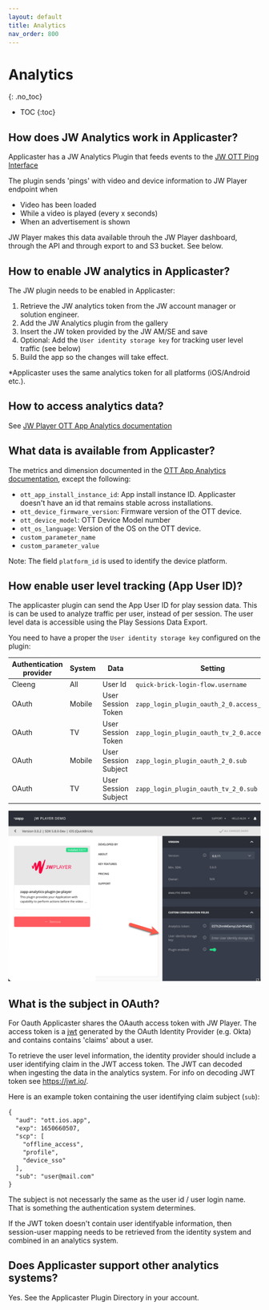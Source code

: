 ```yaml
---
layout: default
title: Analytics
nav_order: 800
---
```

# Analytics
{: .no_toc}

- TOC
{:toc}

## How does JW Analytics work in Applicaster? 
Applicaster has a JW Analytics Plugin that feeds events to the [JW OTT Ping Interface](https://github.com/jwplayer/ott-web-app/blob/develop/docs/features/video-analytics.md)

The plugin sends 'pings' with video and device information to JW Player endpoint when
- Video has been loaded
- While a video is played (every x seconds)
- When an advertisement is shown

JW Player makes this data available throuh the JW Player dashboard, through the API and through export to and S3 bucket. See below.

## How to enable JW analytics in Applicaster?
The JW plugin needs to be enabled in Applicaster:
1. Retrieve the JW analytics token from the JW account manager or solution engineer.
1. Add the JW Analytics plugin from the gallery
1. Insert the JW token provided by the JW AM/SE and save
1. Optional: Add the `User identity storage key` for tracking user level traffic (see below)
1. Build the app so the changes will take effect.

 *Applicaster uses the same analytics token for all platforms (iOS/Android etc.). 

## How to access analytics data? 
See [JW Player OTT App Analytics documentation](https://github.com/jwplayer/applicaster-docs/raw/main/OTT%20Apps%20Analytics.pdf)

## What data is available from Applicaster?
The metrics and dimension documented in the [OTT App Analytics documentation](https://github.com/jwplayer/applicaster-docs/raw/main/OTT%20Apps%20Analytics.pdf), except the following: 
- `ott_app_install_instance_id`: App install instance ID. Applicaster doesn't have an id that remains stable across installations. 
- `ott_device_firmware_version`: Firmware version of the OTT device.  
- `ott_device_model`: OTT Device Model number
- `ott_os_language`: Version of the OS on the OTT device.  
- `custom_parameter_name`
- `custom_parameter_value`

Note: The field `platform_id` is used to identify the device platform. 

## How enable user level tracking (App User ID)? 
The applicaster plugin can send the App User ID for play session data. This is can be used to analyze traffic per user, instead of per session. The  user level data is  accessible using the Play Sessions Data Export.

You need to have a proper the `User identity storage key` configured on the plugin:

|Authentication provider|System|Data                |Setting                                      |Example value              |
|-----------------------|------|--------------------|---------------------------------------------|---------------------------|
|Cleeng                 |All   |User Id             |`quick-brick-login-flow.username`            |user@mail.com              |
|OAuth                  |Mobile|User Session Token  |`zapp_login_plugin_oauth_2_0.access_token`   |eyJraWQiOiJEa1lUbmhTdkdT...|
|OAuth                  |TV    |User Session Token  |`zapp_login_plugin_oauth_tv_2_0.access_token`|eyJraWQiOiJEa1lUbmhTdkdT...|
|OAuth                  |Mobile|User Session Subject|`zapp_login_plugin_oauth_2_0.sub`            |user@mail.com              |
|OAuth                  |TV    |User Session Subject|`zapp_login_plugin_oauth_tv_2_0.sub`         |user@mail.com              |

<img src="./img/analytics-user-identity-key.png" width="768">

## What is the subject in OAuth? 
For Oauth Applicaster shares the OAauth access token with JW Player. The access token is a [jwt](https://jwt.io/) generated by the OAuth Identity Provider (e.g. Okta) and contains contains 'claims' about a user.

To retrieve the user level information, the identity provider should include a user identifying claim in the JWT access token. The JWT can decoded when ingesting the data in the analytics system. For info on decoding JWT token see https://jwt.io/.

Here is an example token containing the user identifying claim subject (`sub`): 
```
{
  "aud": "ott.ios.app",
  "exp": 1650660507,
  "scp": [
    "offline_access",
    "profile",
    "device_sso"
  ],
  "sub": "user@mail.com"
}
```

The subject is not necessarly the same as the user id / user login name. That is something the authentication system determines. 

If the JWT token doesn't contain user identifyable information, then session-user mapping needs to be retrieved from the identity system and combined in an analytics system. 

## Does Applicaster support other analytics systems?
Yes. See the Applicaster Plugin Directory in your account.
